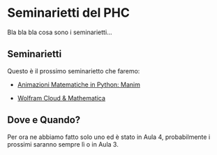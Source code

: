 
# Seminarietti del PHC

Bla bla bla cosa sono i seminarietti...

## Seminarietti

Questo è il prossimo seminarietto che faremo:

- [Animazioni Matematiche in Python: Manim](./seminarietto/manim/)

- [Wolfram Cloud & Mathematica](#wip)

<!-- - [Wolfram Cloud & Mathematica](./seminarietto/mathematica/) -->

## Dove e Quando?

Per ora ne abbiamo fatto solo uno ed è stato in Aula 4, probabilmente i prossimi saranno sempre lì o in Aula 3.
